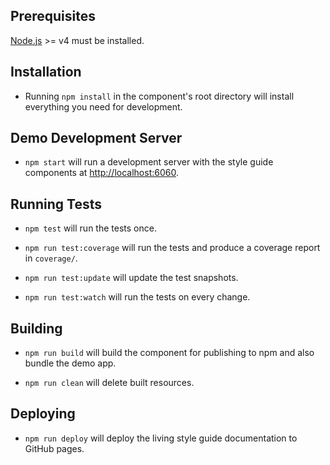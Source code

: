 ## Prerequisites

[Node.js](http://nodejs.org/) >= v4 must be installed.

## Installation

- Running `npm install` in the component's root directory will install everything you need for development.

## Demo Development Server

- `npm start` will run a development server with the style guide components at [http://localhost:6060](http://localhost:6060).

## Running Tests

- `npm test` will run the tests once.

- `npm run test:coverage` will run the tests and produce a coverage report in `coverage/`.

- `npm run test:update` will update the test snapshots.

- `npm run test:watch` will run the tests on every change.

## Building

- `npm run build` will build the component for publishing to npm and also bundle the demo app.

- `npm run clean` will delete built resources.

## Deploying

- `npm run deploy` will deploy the living style guide documentation to GitHub pages.
